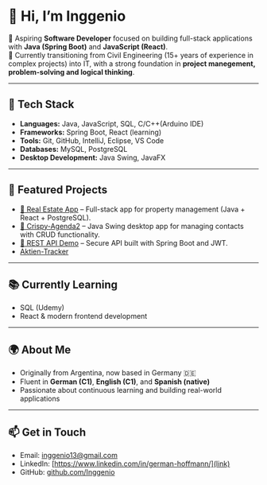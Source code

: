 # 👋 Hi, I’m Inggenio

🎯 Aspiring **Software Developer** focused on building full-stack applications with **Java (Spring Boot)** and **JavaScript (React)**.  
💼 Currently transitioning from Civil Engineering (15+ years of experience in complex projects) into IT, with a strong foundation in **project manegement, problem-solving and logical thinking**.  

---

## 🔧 Tech Stack
- **Languages:** Java, JavaScript, SQL, C/C++(Arduino IDE)  
- **Frameworks:** Spring Boot, React (learning)  
- **Tools:** Git, GitHub, IntelliJ, Eclipse, VS Code  
- **Databases:** MySQL, PostgreSQL
- **Desktop Development:** Java Swing, JavaFX

---

## 📂 Featured Projects
- [🏡 Real Estate App](link-a-tu-repo) – Full-stack app for property management (Java + React + PostgreSQL).  
- [📒 Crispy-Agenda2](https://github.com/Inggenio/Crispy-Agenda2) – Java Swing desktop app for managing contacts with CRUD functionality.  
- [🔑 REST API Demo](link-a-tu-repo) – Secure API built with Spring Boot and JWT.
- [Aktien-Tracker](https://github.com/Inggenio/Aktien-Tracker)  

---

## 📚 Currently Learning
- SQL (Udemy)  
- React & modern frontend development  

---

## 🌍 About Me
- Originally from Argentina, now based in Germany 🇩🇪  
- Fluent in **German (C1)**, **English (C1)**, and **Spanish (native)**  
- Passionate about continuous learning and building real-world applications  

---

## 📫 Get in Touch
- Email: inggenio13@gmail.com  
- LinkedIn: [https://www.linkedin.com/in/german-hoffmann/](link)  
- GitHub: [github.com/Inggenio](https://github.com/Inggenio)

